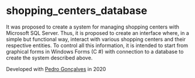 # shopping_centers_database
It was proposed to create a system for managing shopping centers with Microsoft SQL Server. Thus, it is proposed to create an interface where, in a simple but functional way, interact with various shopping centers and their respective entities. To control all this information, it is intended to start from graphical forms in Windows Forms (C #) with connection to a database to create the system described above.

Developed with [Pedro Gonçalves](https://github.com/PedroG-8) in 2020

